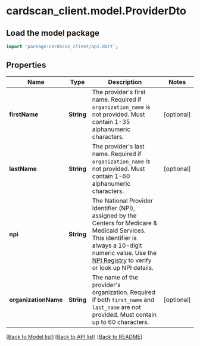# cardscan_client.model.ProviderDto

## Load the model package
```dart
import 'package:cardscan_client/api.dart';
```

## Properties
Name | Type | Description | Notes
------------ | ------------- | ------------- | -------------
**firstName** | **String** | The provider's first name. Required if `organization_name` is not provided.  Must contain 1-35 alphanumeric characters.   | [optional] 
**lastName** | **String** | The provider's last name. Required if `organization_name` is not provided.  Must contain 1-60 alphanumeric characters.  | [optional] 
**npi** | **String** | The National Provider Identifier (NPI), assigned by the Centers for Medicare & Medicaid Services.  This identifier is always a 10-digit numeric value.  Use the [NPI Registry](https://npiregistry.cms.hhs.gov/search) to verify or look up NPI details.  | 
**organizationName** | **String** | The name of the provider's organization. Required if both `first_name` and `last_name` are not provided.  Must contain up to 60 characters.  | [optional] 

[[Back to Model list]](../README.md#documentation-for-models) [[Back to API list]](../README.md#documentation-for-api-endpoints) [[Back to README]](../README.md)


